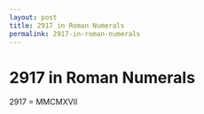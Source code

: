 ```yaml
---
layout: post
title: 2917 in Roman Numerals
permalink: 2917-in-roman-numerals
---
```


# 2917 in Roman Numerals

2917 = MMCMXVII
